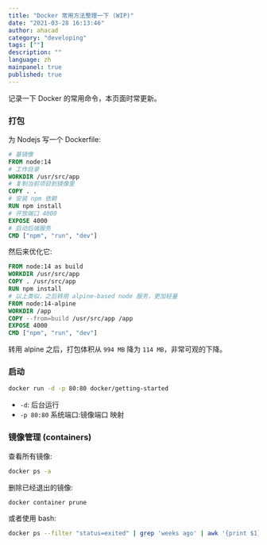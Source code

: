 ```yaml
---
title: "Docker 常用方法整理一下 (WIP)"
date: "2021-03-28 16:13:46"
author: ahacad
category: "developing"
tags: [""]
description: ""
language: zh
mainpanel: true
published: true
---
```


记录一下 Docker 的常用命令，本页面时常更新。

### 打包

为 Nodejs 写一个 Dockerfile:
 
```dockerfile
# 基镜像
FROM node:14
# 工作目录
WORKDIR /usr/src/app
# 复制当前项目到镜像里
COPY . .
# 安装 npm 依赖
RUN npm install
# 开放端口 4000
EXPOSE 4000
# 启动后端服务
CMD ["npm", "run", "dev"]
```

然后来优化它:

```dockerfile
FROM node:14 as build
WORKDIR /usr/src/app
COPY . /usr/src/app
RUN npm install
# 以上类似，之后转用 alpine-based node 服务，更加轻量
FROM node:14-alpine
WORKDIR /app
COPY --from=build /usr/src/app /app
EXPOSE 4000
CMD ["npm", "run", "dev"]
```

转用 alpine 之后，打包体积从 `994 MB` 降为 `114 MB`，非常可观的下降。

### 启动

```bash
docker run -d -p 80:80 docker/getting-started
```

- `-d`: 后台运行
- `-p 80:80` 系统端口:镜像端口 映射


### 镜像管理 (containers)

查看所有镜像:

```bash
docker ps -a
```

删除已经退出的镜像:

```bash
docker container prune
```

或者使用 bash:

```bash
docker ps --filter "status=exited" | grep 'weeks ago' | awk '{print $1}' | xargs --no-run-if-empty docker rm
```


